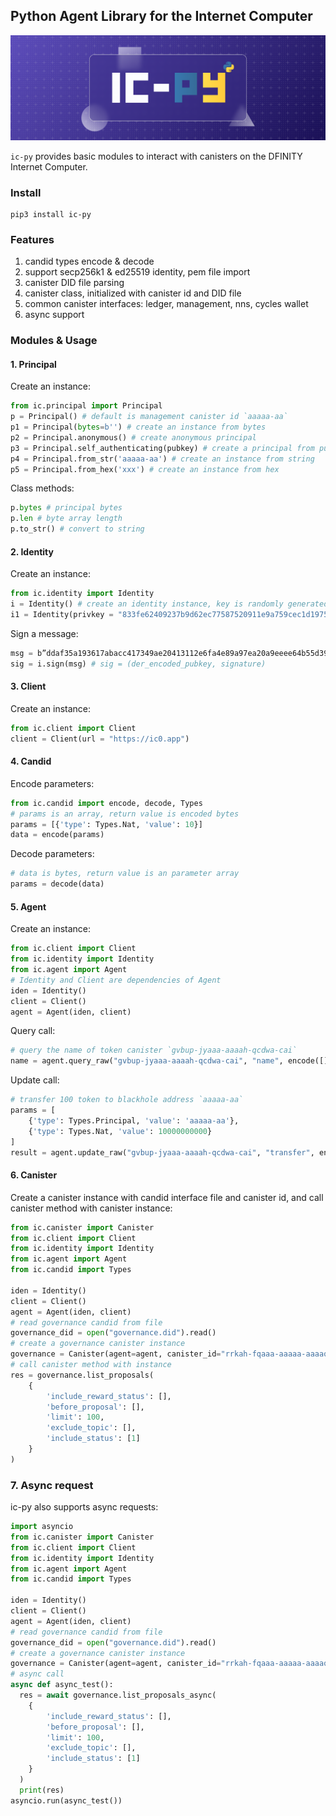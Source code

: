 ## Python Agent Library for the Internet Computer

![ic-py](./pics/ic-py.png)

`ic-py` provides basic modules to interact with canisters on the DFINITY Internet Computer.

### Install

```
pip3 install ic-py
```

### Features

1. candid types encode & decode
2. support secp256k1 & ed25519 identity, pem file import
3. canister DID file parsing
4. canister class, initialized with canister id and DID file
5. common canister interfaces: ledger, management, nns, cycles wallet
6. async support

### Modules & Usage

#### 1. Principal

Create an instance:

```python
from ic.principal import Principal
p = Principal() # default is management canister id `aaaaa-aa`
p1 = Principal(bytes=b'') # create an instance from bytes
p2 = Principal.anonymous() # create anonymous principal
p3 = Principal.self_authenticating(pubkey) # create a principal from public key
p4 = Principal.from_str('aaaaa-aa') # create an instance from string
p5 = Principal.from_hex('xxx') # create an instance from hex
```

Class methods:

```python
p.bytes # principal bytes
p.len # byte array length
p.to_str() # convert to string
```

#### 2. Identity

Create an instance:

```python
from ic.identity import Identity
i = Identity() # create an identity instance, key is randomly generated
i1 = Identity(privkey = "833fe62409237b9d62ec77587520911e9a759cec1d19755b7da901b96dca3d42") # create an instance from private key
```

Sign a message:

```python
msg = b”ddaf35a193617abacc417349ae20413112e6fa4e89a97ea20a9eeee64b55d39a2192992a274fc1a836ba3c23a3feebbd454d4423643ce80e2a9ac94fa54ca49f“
sig = i.sign(msg) # sig = (der_encoded_pubkey, signature)
```

#### 3. Client

Create an instance:

```python
from ic.client import Client
client = Client(url = "https://ic0.app")
```

#### 4. Candid

Encode parameters:

```python
from ic.candid import encode, decode, Types
# params is an array, return value is encoded bytes
params = [{'type': Types.Nat, 'value': 10}]
data = encode(params)
```

Decode parameters:

```python
# data is bytes, return value is an parameter array
params = decode(data)
```

#### 5. Agent

Create an instance:

```python
from ic.client import Client
from ic.identity import Identity
from ic.agent import Agent
# Identity and Client are dependencies of Agent
iden = Identity()
client = Client()
agent = Agent(iden, client)
```

Query call:

```python
# query the name of token canister `gvbup-jyaaa-aaaah-qcdwa-cai`
name = agent.query_raw("gvbup-jyaaa-aaaah-qcdwa-cai", "name", encode([]))
```

Update call:

```python
# transfer 100 token to blackhole address `aaaaa-aa`
params = [
	{'type': Types.Principal, 'value': 'aaaaa-aa'},
	{'type': Types.Nat, 'value': 10000000000}
]
result = agent.update_raw("gvbup-jyaaa-aaaah-qcdwa-cai", "transfer", encode(params))
```

#### 6. Canister

Create a canister instance with candid interface file and canister id, and call canister method with canister instance:

```python
from ic.canister import Canister
from ic.client import Client
from ic.identity import Identity
from ic.agent import Agent
from ic.candid import Types

iden = Identity()
client = Client()
agent = Agent(iden, client)
# read governance candid from file
governance_did = open("governance.did").read()
# create a governance canister instance
governance = Canister(agent=agent, canister_id="rrkah-fqaaa-aaaaa-aaaaq-cai", candid=governance_did)
# call canister method with instance
res = governance.list_proposals(
    {
        'include_reward_status': [],
        'before_proposal': [],
        'limit': 100,
        'exclude_topic': [],
        'include_status': [1]
    }
)
```

### 7. Async request

ic-py also supports async requests:

```python
import asyncio
from ic.canister import Canister
from ic.client import Client
from ic.identity import Identity
from ic.agent import Agent
from ic.candid import Types

iden = Identity()
client = Client()
agent = Agent(iden, client)
# read governance candid from file
governance_did = open("governance.did").read()
# create a governance canister instance
governance = Canister(agent=agent, canister_id="rrkah-fqaaa-aaaaa-aaaaq-cai", candid=governance_did)
# async call
async def async_test():
  res = await governance.list_proposals_async(
    {
        'include_reward_status': [], 
        'before_proposal': [],
        'limit': 100, 
        'exclude_topic': [], 
        'include_status': [1]
    }
  )
  print(res)
asyncio.run(async_test())
```

